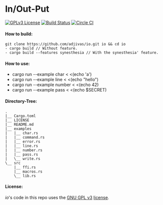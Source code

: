 # In/Out-Put

[![GPLv3 License](http://img.shields.io/badge/license-GPLv3-blue.svg)](https://www.gnu.org/copyleft/gpl.html)
[![Build Status](https://travis-ci.org/adjivas/io.svg)](https://travis-ci.org/adjivas/io)
[![Circle CI](https://circleci.com/gh/adjivas/io/tree/master.svg?style=svg)](https://circleci.com/gh/adjivas/io/tree/master)

#### How to build:
```shell
git clone https://github.com/adjivas/io.git io && cd io
- cargo build // Without feature.
- cargo build --features synesthesia // With the synesthesia' feature.
```

#### How to use:
* cargo run --example char < <(echo 'a')
* cargo run --example line < <(echo "hello")
* cargo run --example number < <(echo 42)
* cargo run --example pass < <(echo $SECRET)

#### Directory-Tree:
```shell
.
|__ Cargo.toml
|__ LICENSE
|__ README.md
|__ examples
|   |__ char.rs
|   |__ command.rs
|   |__ error.rs
|   |__ line.rs
|   |__ number.rs
|   |__ pass.rs
|   \__ write.rs
\__ src
    |__ ffi.rs
    |__ macros.rs
    \__ lib.rs
```

#### License:
*io*'s code in this repo uses the [GNU GPL v3](http://www.gnu.org/licenses/gpl-3.0.html) [license](https://github.com/adjivas/io/blob/master/LICENSE).
